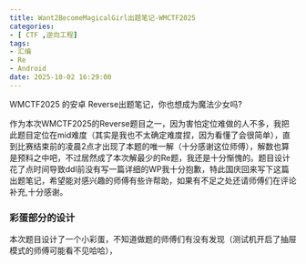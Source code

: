 ```yaml
---
title: Want2BecomeMagicalGirl出题笔记-WMCTF2025
categories: 
- [ CTF ,逆向工程]
tags:
- 汇编
- Re
- Android
date: 2025-10-02 16:29:00
---
```

WMCTF2025 的安卓 Reverse出题笔记，你也想成为魔法少女吗?
<!--more-->
作为本次WMCTF2025的Reverse题目之一，因为害怕定位难做的人不多，我把此题目定位在mid难度（其实是我也不太确定难度捏，因为看懂了会很简单），直到比赛结束前的凌晨2点才出现了本题的唯一解（十分感谢这位师傅），解数也算是预料之中吧，不过居然成了本次解最少的Re题，我还是十分惭愧的。题目设计花了点时间导致ddl前没有写一篇详细的WP我十分抱歉，特此国庆回来写下这篇出题笔记，希望能对感兴趣的师傅有些许帮助，如果有不足之处还请师傅们在评论补充,十分感谢。
### 彩蛋部分的设计
本次题目设计了一个小彩蛋，不知道做题的师傅们有没有发现（测试机开启了抽屉模式的师傅可能看不见哈哈），